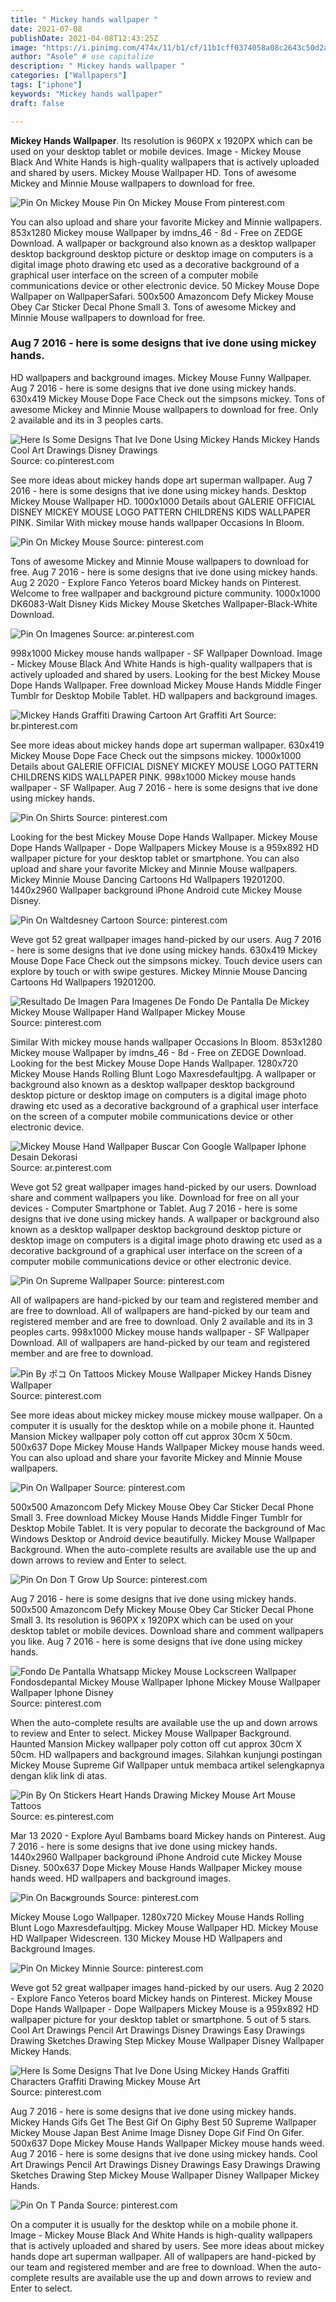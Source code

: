 ```yaml
---
title: " Mickey hands wallpaper "
date: 2021-07-08
publishDate: 2021-04-08T12:43:25Z
image: "https://i.pinimg.com/474x/11/b1/cf/11b1cff0374058a08c2643c50d2a8ea2.jpg"
author: "Asole" # use capitalize
description: " Mickey hands wallpaper "
categories: ["Wallpapers"]
tags: ["iphone"]
keywords: "Mickey hands wallpaper"
draft: false

---
```



**Mickey Hands Wallpaper**. Its resolution is 960PX x 1920PX which can be used on your desktop tablet or mobile devices. Image - Mickey Mouse Black And White Hands is high-quality wallpapers that is actively uploaded and shared by users. Mickey Mouse Wallpaper HD. Tons of awesome Mickey and Minnie Mouse wallpapers to download for free.

![Pin On Mickey Mouse](https://i.pinimg.com/originals/f9/37/12/f93712bf2487bcfe5495b0bad578bb47.jpg "Pin On Mickey Mouse")
Pin On Mickey Mouse From pinterest.com


You can also upload and share your favorite Mickey and Minnie wallpapers. 853x1280 Mickey mouse Wallpaper by imdns_46 - 8d - Free on ZEDGE Download. A wallpaper or background also known as a desktop wallpaper desktop background desktop picture or desktop image on computers is a digital image photo drawing etc used as a decorative background of a graphical user interface on the screen of a computer mobile communications device or other electronic device. 50 Mickey Mouse Dope Wallpaper on WallpaperSafari. 500x500 Amazoncom Defy Mickey Mouse Obey Car Sticker Decal Phone Small 3. Tons of awesome Mickey and Minnie Mouse wallpapers to download for free.

### Aug 7 2016 - here is some designs that ive done using mickey hands.

HD wallpapers and background images. Mickey Mouse Funny Wallpaper. Aug 7 2016 - here is some designs that ive done using mickey hands. 630x419 Mickey Mouse Dope Face Check out the simpsons mickey. Tons of awesome Mickey and Minnie Mouse wallpapers to download for free. Only 2 available and its in 3 peoples carts.


![Here Is Some Designs That Ive Done Using Mickey Hands Mickey Hands Cool Art Drawings Disney Drawings](https://i.pinimg.com/originals/70/56/c7/7056c77adf29adb39dca2fc94cf239fe.jpg "Here Is Some Designs That Ive Done Using Mickey Hands Mickey Hands Cool Art Drawings Disney Drawings")
Source: co.pinterest.com

See more ideas about mickey hands dope art superman wallpaper. Aug 7 2016 - here is some designs that ive done using mickey hands. Desktop Mickey Mouse Wallpaper HD. 1000x1000 Details about GALERIE OFFICIAL DISNEY MICKEY MOUSE LOGO PATTERN CHILDRENS KIDS WALLPAPER PINK. Similar With mickey mouse hands wallpaper Occasions In Bloom.

![Pin On Mickey Mouse](https://i.pinimg.com/originals/f9/37/12/f93712bf2487bcfe5495b0bad578bb47.jpg "Pin On Mickey Mouse")
Source: pinterest.com

Tons of awesome Mickey and Minnie Mouse wallpapers to download for free. Aug 7 2016 - here is some designs that ive done using mickey hands. Aug 2 2020 - Explore Fanco Yeteros board Mickey hands on Pinterest. Welcome to free wallpaper and background picture community. 1000x1000 DK6083-Walt Disney Kids Mickey Mouse Sketches Wallpaper-Black-White Download.

![Pin On Imagenes](https://i.pinimg.com/736x/90/77/bd/9077bdcb78f79a4cb34fb07aab27aa72.jpg "Pin On Imagenes")
Source: ar.pinterest.com

998x1000 Mickey mouse hands wallpaper - SF Wallpaper Download. Image - Mickey Mouse Black And White Hands is high-quality wallpapers that is actively uploaded and shared by users. Looking for the best Mickey Mouse Dope Hands Wallpaper. Free download Mickey Mouse Hands Middle Finger Tumblr for Desktop Mobile Tablet. HD wallpapers and background images.

![Mickey Hands Graffiti Drawing Cartoon Art Graffiti Art](https://i.pinimg.com/originals/57/2f/1a/572f1a0e770a9ffd0173fcf5b3a07e92.jpg "Mickey Hands Graffiti Drawing Cartoon Art Graffiti Art")
Source: br.pinterest.com

See more ideas about mickey hands dope art superman wallpaper. 630x419 Mickey Mouse Dope Face Check out the simpsons mickey. 1000x1000 Details about GALERIE OFFICIAL DISNEY MICKEY MOUSE LOGO PATTERN CHILDRENS KIDS WALLPAPER PINK. 998x1000 Mickey mouse hands wallpaper - SF Wallpaper. Aug 7 2016 - here is some designs that ive done using mickey hands.

![Pin On Shirts](https://i.pinimg.com/736x/c7/52/9e/c7529e67bc3ca476039740f72589198d.jpg "Pin On Shirts")
Source: pinterest.com

Looking for the best Mickey Mouse Dope Hands Wallpaper. Mickey Mouse Dope Hands Wallpaper - Dope Wallpapers Mickey Mouse is a 959x892 HD wallpaper picture for your desktop tablet or smartphone. You can also upload and share your favorite Mickey and Minnie Mouse wallpapers. Mickey Minnie Mouse Dancing Cartoons Hd Wallpapers 19201200. 1440x2960 Wallpaper background iPhone Android cute Mickey Mouse Disney.

![Pin On Waltdesney Cartoon](https://i.pinimg.com/474x/11/e2/74/11e274396cc5920a8cb1b2f9db7118a1.jpg "Pin On Waltdesney Cartoon")
Source: pinterest.com

Weve got 52 great wallpaper images hand-picked by our users. Aug 7 2016 - here is some designs that ive done using mickey hands. 630x419 Mickey Mouse Dope Face Check out the simpsons mickey. Touch device users can explore by touch or with swipe gestures. Mickey Minnie Mouse Dancing Cartoons Hd Wallpapers 19201200.

![Resultado De Imagen Para Imagenes De Fondo De Pantalla De Mickey Mickey Mouse Wallpaper Hand Wallpaper Mickey Mouse](https://i.pinimg.com/originals/6e/33/19/6e3319ebd15abf4b21d1f9968fcdd503.jpg "Resultado De Imagen Para Imagenes De Fondo De Pantalla De Mickey Mickey Mouse Wallpaper Hand Wallpaper Mickey Mouse")
Source: pinterest.com

Similar With mickey mouse hands wallpaper Occasions In Bloom. 853x1280 Mickey mouse Wallpaper by imdns_46 - 8d - Free on ZEDGE Download. Looking for the best Mickey Mouse Dope Hands Wallpaper. 1280x720 Mickey Mouse Hands Rolling Blunt Logo Maxresdefaultjpg. A wallpaper or background also known as a desktop wallpaper desktop background desktop picture or desktop image on computers is a digital image photo drawing etc used as a decorative background of a graphical user interface on the screen of a computer mobile communications device or other electronic device.

![Mickey Mouse Hand Wallpaper Buscar Con Google Wallpaper Iphone Desain Dekorasi](https://i.pinimg.com/originals/a1/c5/69/a1c569a9d10ddfa01989aae58b25c05a.jpg "Mickey Mouse Hand Wallpaper Buscar Con Google Wallpaper Iphone Desain Dekorasi")
Source: ar.pinterest.com

Weve got 52 great wallpaper images hand-picked by our users. Download share and comment wallpapers you like. Download for free on all your devices - Computer Smartphone or Tablet. Aug 7 2016 - here is some designs that ive done using mickey hands. A wallpaper or background also known as a desktop wallpaper desktop background desktop picture or desktop image on computers is a digital image photo drawing etc used as a decorative background of a graphical user interface on the screen of a computer mobile communications device or other electronic device.

![Pin On Supreme Wallpaper](https://i.pinimg.com/originals/9e/2e/18/9e2e18074d5194837c3ed2137ebfb0fb.png "Pin On Supreme Wallpaper")
Source: pinterest.com

All of wallpapers are hand-picked by our team and registered member and are free to download. All of wallpapers are hand-picked by our team and registered member and are free to download. Only 2 available and its in 3 peoples carts. 998x1000 Mickey mouse hands wallpaper - SF Wallpaper Download. All of wallpapers are hand-picked by our team and registered member and are free to download.

![Pin By ポコ On Tattoos Mickey Mouse Wallpaper Mickey Hands Disney Wallpaper](https://i.pinimg.com/originals/a5/63/8d/a5638d7c8a39898db166c4a7da7b3fe9.jpg "Pin By ポコ On Tattoos Mickey Mouse Wallpaper Mickey Hands Disney Wallpaper")
Source: pinterest.com

See more ideas about mickey mickey mouse mickey mouse wallpaper. On a computer it is usually for the desktop while on a mobile phone it. Haunted Mansion Mickey wallpaper poly cotton off cut approx 30cm X 50cm. 500x637 Dope Mickey Mouse Hands Wallpaper Mickey mouse hands weed. You can also upload and share your favorite Mickey and Minnie Mouse wallpapers.

![Pin On Wallpaper](https://i.pinimg.com/736x/f7/1a/23/f71a23c1b8ac83bf60455a89fa9f0bc5.jpg "Pin On Wallpaper")
Source: pinterest.com

500x500 Amazoncom Defy Mickey Mouse Obey Car Sticker Decal Phone Small 3. Free download Mickey Mouse Hands Middle Finger Tumblr for Desktop Mobile Tablet. It is very popular to decorate the background of Mac Windows Desktop or Android device beautifully. Mickey Mouse Wallpaper Background. When the auto-complete results are available use the up and down arrows to review and Enter to select.

![Pin On Don T Grow Up](https://i.pinimg.com/originals/9d/9b/2b/9d9b2bad6b4326ebf8dde4565ff49c5f.jpg "Pin On Don T Grow Up")
Source: pinterest.com

Aug 7 2016 - here is some designs that ive done using mickey hands. 500x500 Amazoncom Defy Mickey Mouse Obey Car Sticker Decal Phone Small 3. Its resolution is 960PX x 1920PX which can be used on your desktop tablet or mobile devices. Download share and comment wallpapers you like. Aug 7 2016 - here is some designs that ive done using mickey hands.

![Fondo De Pantalla Whatsapp Mickey Mouse Lockscreen Wallpaper Fondosdepantal Mickey Mouse Wallpaper Iphone Mickey Mouse Wallpaper Wallpaper Iphone Disney](https://i.pinimg.com/originals/c4/1a/b0/c41ab043d462b0672bb8a5e00e6c97de.jpg "Fondo De Pantalla Whatsapp Mickey Mouse Lockscreen Wallpaper Fondosdepantal Mickey Mouse Wallpaper Iphone Mickey Mouse Wallpaper Wallpaper Iphone Disney")
Source: pinterest.com

When the auto-complete results are available use the up and down arrows to review and Enter to select. Mickey Mouse Wallpaper Background. Haunted Mansion Mickey wallpaper poly cotton off cut approx 30cm X 50cm. HD wallpapers and background images. Silahkan kunjungi postingan Mickey Mouse Supreme Gif Wallpaper untuk membaca artikel selengkapnya dengan klik link di atas.

![Pin By On Stickers Heart Hands Drawing Mickey Mouse Art Mouse Tattoos](https://i.pinimg.com/474x/ea/b9/f6/eab9f6191e234ec5b6599f4b1181d955.jpg "Pin By On Stickers Heart Hands Drawing Mickey Mouse Art Mouse Tattoos")
Source: es.pinterest.com

Mar 13 2020 - Explore Ayul Bambams board Mickey hands on Pinterest. Aug 7 2016 - here is some designs that ive done using mickey hands. 1440x2960 Wallpaper background iPhone Android cute Mickey Mouse Disney. 500x637 Dope Mickey Mouse Hands Wallpaper Mickey mouse hands weed. HD wallpapers and background images.

![Pin On Bacҝgrounds](https://i.pinimg.com/originals/20/db/64/20db642044ec10c6d6ebeb825b8f5cd7.jpg "Pin On Bacҝgrounds")
Source: pinterest.com

Mickey Mouse Logo Wallpaper. 1280x720 Mickey Mouse Hands Rolling Blunt Logo Maxresdefaultjpg. Mickey Mouse Wallpaper HD. Mickey Mouse HD Wallpaper Widescreen. 130 Mickey Mouse HD Wallpapers and Background Images.

![Pin On Mickey Minnie](https://i.pinimg.com/474x/85/b6/3d/85b63d804290c5d1d72db182111a1bc9.jpg "Pin On Mickey Minnie")
Source: pinterest.com

Weve got 52 great wallpaper images hand-picked by our users. Aug 2 2020 - Explore Fanco Yeteros board Mickey hands on Pinterest. Mickey Mouse Dope Hands Wallpaper - Dope Wallpapers Mickey Mouse is a 959x892 HD wallpaper picture for your desktop tablet or smartphone. 5 out of 5 stars. Cool Art Drawings Pencil Art Drawings Disney Drawings Easy Drawings Drawing Sketches Drawing Step Mickey Mouse Wallpaper Disney Wallpaper Mickey Hands.

![Here Is Some Designs That Ive Done Using Mickey Hands Graffiti Characters Graffiti Drawing Mickey Mouse Art](https://i.pinimg.com/originals/35/40/7f/35407fce5e11be8cb1dd9c1682117c88.jpg "Here Is Some Designs That Ive Done Using Mickey Hands Graffiti Characters Graffiti Drawing Mickey Mouse Art")
Source: pinterest.com

Aug 7 2016 - here is some designs that ive done using mickey hands. Mickey Hands Gifs Get The Best Gif On Giphy Best 50 Supreme Wallpaper Mickey Mouse Japan Best Anime Image Disney Dope Gif Find On Gifer. 500x637 Dope Mickey Mouse Hands Wallpaper Mickey mouse hands weed. Aug 7 2016 - here is some designs that ive done using mickey hands. Cool Art Drawings Pencil Art Drawings Disney Drawings Easy Drawings Drawing Sketches Drawing Step Mickey Mouse Wallpaper Disney Wallpaper Mickey Hands.

![Pin On T Panda](https://i.pinimg.com/474x/11/b1/cf/11b1cff0374058a08c2643c50d2a8ea2.jpg "Pin On T Panda")
Source: pinterest.com

On a computer it is usually for the desktop while on a mobile phone it. Image - Mickey Mouse Black And White Hands is high-quality wallpapers that is actively uploaded and shared by users. See more ideas about mickey hands dope art superman wallpaper. All of wallpapers are hand-picked by our team and registered member and are free to download. When the auto-complete results are available use the up and down arrows to review and Enter to select.

